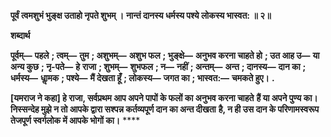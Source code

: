 **पूर्वं त्वमशुभं भुङ्क्ष उताहो नृपते शुभम् ।** **नान्तं दानस्य धर्मस्य पश्ये लोकस्य भास्वत: ॥ २॥** 

**शब्दार्थ** 

**पूर्वम्—** **पहले** **; त्वम्—** **तुम** **; अशुभम्—** **अशुभ फल** **; भुङ्क्षे—** **अनुभव करना चाहते हो** **; उत आह उ—** **या अन्य कुछ** **; नृ-पते—** **हे** **राजा** **; शुभम्—** **शुभफल** **; न—** **नहीं** **; अन्तम्—** **अन्त** **; दानस्य—** **दान का** **; धर्मस्य—** **धाॢमक** **; पश्ये—** **मैं देखता हूँ** **; लोकस्य—** **जगत का** **; भास्वत:—** **चमकते हुए।** **.** 

**[यमराज ने कहा] हे राजा, सर्वप्रथम आप अपने पापों के फलों का अनुभव करना चाहते** **हैं या अपने पुण्य का। निस्सन्देह मुझे न तो आपके द्वारा सश्पन्न कर्तव्यपूर्ण दान का अन्त दीखता** **है, न ही उस दान के परिणामस्वरूप तेजपूर्ण स्वर्गलोक में आपके भोगों का।** **** 